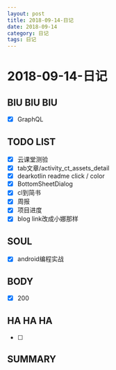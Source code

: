 ```yaml
---
layout: post
title: 2018-09-14-日记
date: 2018-09-14
category: 日记
tags: 日记
---
```

# 2018-09-14-日记
## BIU BIU BIU
- [x] GraphQL
 
## TODO LIST
- [x] 云课堂测验
- [x] tab文章/activity_ct_assets_detail
- [x] dearkotlin readme click / color
- [x] BottomSheetDialog
- [x] cl到简书
- [x] 周报
- [x] 项目进度
- [x] blog link改成小娜那样
 
## SOUL
- [x] android编程实战

 
## BODY
- [x] 200
 
## HA HA HA
- [ ] 
 
## SUMMARY
 
 
